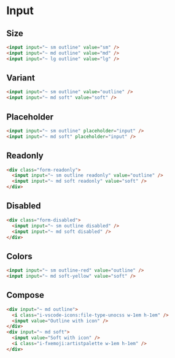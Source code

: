 # Input

## Size

```html
<input input="~ sm outline" value="sm" />
<input input="~ md outline" value="md" />
<input input="~ lg outline" value="lg" />
```

## Variant

```html
<input input="~ sm outline" value="outline" />
<input input="~ md soft" value="soft" />
```

## Placeholder

```html
<input input="~ sm outline" placeholder="input" />
<input input="~ md soft" placeholder="input" />
```

## Readonly

```html
<div class="form-readonly">
  <input input="~ sm outline readonly" value="outline" />
  <input input="~ md soft readonly" value="soft" />
</div>
```

## Disabled

```html
<div class="form-disabled">
  <input input="~ sm outline disabled" />
  <input input="~ md soft disabled" />
</div>
```

## Colors

```html
<input input="~ sm outline-red" value="outline" />
<input input="~ md soft-yellow" value="soft" />
```

## Compose

```html
<div input="~ md outline">
  <i class="i-vscode-icons:file-type-unocss w-1em h-1em" />
  <input value="Outline with icon" />
</div>
<div input="~ md soft">
  <input value="Soft with icon" />
  <i class="i-fxemoji:artistpalette w-1em h-1em" />
</div>
```

